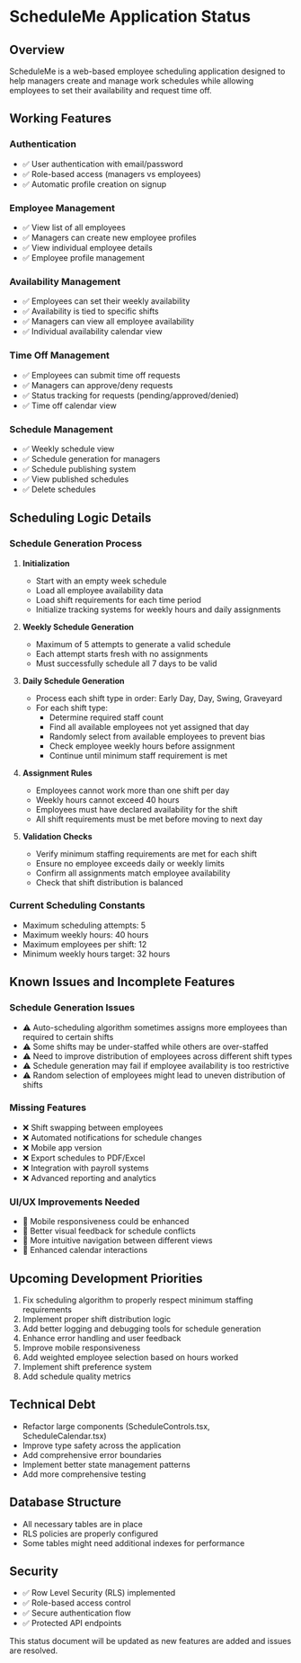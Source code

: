 # ScheduleMe Application Status

## Overview
ScheduleMe is a web-based employee scheduling application designed to help managers create and manage work schedules while allowing employees to set their availability and request time off.

## Working Features

### Authentication
- ✅ User authentication with email/password
- ✅ Role-based access (managers vs employees)
- ✅ Automatic profile creation on signup

### Employee Management
- ✅ View list of all employees
- ✅ Managers can create new employee profiles
- ✅ View individual employee details
- ✅ Employee profile management

### Availability Management
- ✅ Employees can set their weekly availability
- ✅ Availability is tied to specific shifts
- ✅ Managers can view all employee availability
- ✅ Individual availability calendar view

### Time Off Management
- ✅ Employees can submit time off requests
- ✅ Managers can approve/deny requests
- ✅ Status tracking for requests (pending/approved/denied)
- ✅ Time off calendar view

### Schedule Management
- ✅ Weekly schedule view
- ✅ Schedule generation for managers
- ✅ Schedule publishing system
- ✅ View published schedules
- ✅ Delete schedules

## Scheduling Logic Details

### Schedule Generation Process
1. **Initialization**
   - Start with an empty week schedule
   - Load all employee availability data
   - Load shift requirements for each time period
   - Initialize tracking systems for weekly hours and daily assignments

2. **Weekly Schedule Generation**
   - Maximum of 5 attempts to generate a valid schedule
   - Each attempt starts fresh with no assignments
   - Must successfully schedule all 7 days to be valid

3. **Daily Schedule Generation**
   - Process each shift type in order: Early Day, Day, Swing, Graveyard
   - For each shift type:
     - Determine required staff count
     - Find all available employees not yet assigned that day
     - Randomly select from available employees to prevent bias
     - Check employee weekly hours before assignment
     - Continue until minimum staff requirement is met

4. **Assignment Rules**
   - Employees cannot work more than one shift per day
   - Weekly hours cannot exceed 40 hours
   - Employees must have declared availability for the shift
   - All shift requirements must be met before moving to next day

5. **Validation Checks**
   - Verify minimum staffing requirements are met for each shift
   - Ensure no employee exceeds daily or weekly limits
   - Confirm all assignments match employee availability
   - Check that shift distribution is balanced

### Current Scheduling Constants
- Maximum scheduling attempts: 5
- Maximum weekly hours: 40 hours
- Maximum employees per shift: 12
- Minimum weekly hours target: 32 hours

## Known Issues and Incomplete Features

### Schedule Generation Issues
- ⚠️ Auto-scheduling algorithm sometimes assigns more employees than required to certain shifts
- ⚠️ Some shifts may be under-staffed while others are over-staffed
- ⚠️ Need to improve distribution of employees across different shift types
- ⚠️ Schedule generation may fail if employee availability is too restrictive
- ⚠️ Random selection of employees might lead to uneven distribution of shifts

### Missing Features
- ❌ Shift swapping between employees
- ❌ Automated notifications for schedule changes
- ❌ Mobile app version
- ❌ Export schedules to PDF/Excel
- ❌ Integration with payroll systems
- ❌ Advanced reporting and analytics

### UI/UX Improvements Needed
- 📝 Mobile responsiveness could be enhanced
- 📝 Better visual feedback for schedule conflicts
- 📝 More intuitive navigation between different views
- 📝 Enhanced calendar interactions

## Upcoming Development Priorities
1. Fix scheduling algorithm to properly respect minimum staffing requirements
2. Implement proper shift distribution logic
3. Add better logging and debugging tools for schedule generation
4. Enhance error handling and user feedback
5. Improve mobile responsiveness
6. Add weighted employee selection based on hours worked
7. Implement shift preference system
8. Add schedule quality metrics

## Technical Debt
- Refactor large components (ScheduleControls.tsx, ScheduleCalendar.tsx)
- Improve type safety across the application
- Add comprehensive error boundaries
- Implement better state management patterns
- Add more comprehensive testing

## Database Structure
- All necessary tables are in place
- RLS policies are properly configured
- Some tables might need additional indexes for performance

## Security
- ✅ Row Level Security (RLS) implemented
- ✅ Role-based access control
- ✅ Secure authentication flow
- ✅ Protected API endpoints

This status document will be updated as new features are added and issues are resolved.